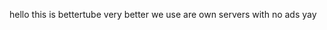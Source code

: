 hello this is bettertube very better we use are own servers with no ads yay
<!---
evanthevrexpert/evanthevrexpert is a ✨ special ✨ repository because its `README.md` (this file) appears on your GitHub profile.
You can click the Preview link to take a look at your changes.
--->
